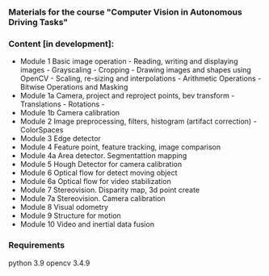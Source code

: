 ### Materials for the course "Computer Vision in Autonomous Driving Tasks" 
### Content [in development]:
- Module 1 Basic image operation
        - Reading, writing and displaying images
        - Grayscaling
        - Cropping
        - Drawing images and shapes using OpenCV
        - Scaling, re-sizing and interpolations
        - Arithmetic Operations
        - Bitwise Operations and Masking
- Module 1a Camera, project and reproject points, bev transform
        - Translations
        - Rotations
        - 
- Module 1b Camera calibration
- Module 2 Image preprocessing, filters, histogram (artifact correction)
        - ColorSpaces
- Module 3 Edge detector
- Module 4 Feature point, feature tracking, image comparison
- Module 4a Area detector. Segmentattion mapping
- Module 5 Hough Detector for camera calibration
- Module 6 Optical flow for detect moving object  
- Module 6a Optical flow for video stabilization
- Module 7 Stereovision. Disparity map, 3d point create
- Module 7a Stereovision. Camera calibration
- Module 8 Visual odometry
- Module 9 Structure for motion
- Module 10 Video and inertial data fusion

### Requirements
python 3.9
opencv 3.4.9
